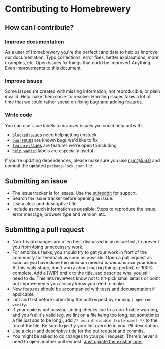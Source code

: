 # Contributing to Homebrewery

## How can I contribute?

### Improve documentation

As a user of Homebrewery you're the perfect candidate to help us improve our documentation. Typo corrections, error fixes, better explanations, more examples, etc. Open issues for things that could be improved. Anything. Even improvements to this document.


### Improve issues

Some issues are created with missing information, not reproducible, or plain invalid. Help make them easier to resolve. Handling issues takes a lot of time that we could rather spend on fixing bugs and adding features.


### Write code

You can use issue labels to discover issues you could help out with:

* [`blocked` issues](https://github.com/stolksdorf/homebrewery/labels/blocked) need help getting unstuck
* [`bug` issues](https://github.com/stolksdorf/homebrewery/labels/bug) are known bugs we'd like to fix
* [`feature` issues](https://github.com/stolksdorf/homebrewery/labels/feature) are features we're open to including
* [`help wanted`](https://github.com/stolksdorf/homebrewery/labels/help%20wanted) labels are especially useful.

If you're updating dependencies, please make sure you use npm@5.6.0 and commit the updated `package-lock.json` file.


## Submitting an issue

- The issue tracker is for issues. Use the [subreddit](https://www.reddit.com/r/homebrewery/) for support.
- Search the issue tracker before opening an issue.
- Use a clear and descriptive title.
- Include as much information as possible: Steps to reproduce the issue, error message, browser type and version, etc.


## Submitting a pull request

- Non-trivial changes are often best discussed in an issue first, to prevent you from doing unnecessary work.
- For ambitious tasks, you should try to get your work in front of the community for feedback as soon as possible. Open a pull request as soon as you have done the minimum needed to demonstrate your idea. At this early stage, don't worry about making things perfect, or 100% complete. Add a [WIP] prefix to the title, and describe what you still need to do. This lets reviewers know not to nit-pick small details or point out improvements you already know you need to make.
- New features should be accompanied with tests and documentation if applicable.
- Lint and test before submitting the pull request by running `$ npm run verify`.
- If your code is not passing Linting checks due to a non-fixable warning, and you feel it's valid (eg. we lint on a file being too long, but sometimes a file just _has_ to be long), add `/* eslint-disable [rule-name] */` to the top of the file. Be sure to justfiy your lint override in your PR description.
- Use a clear and descriptive title for the pull request and commits.
- You might be asked to do changes to your pull request. There's never a need to open another pull request. [Just update the existing one.](https://github.com/RichardLitt/knowledge/blob/master/github/amending-a-commit-guide.md)

